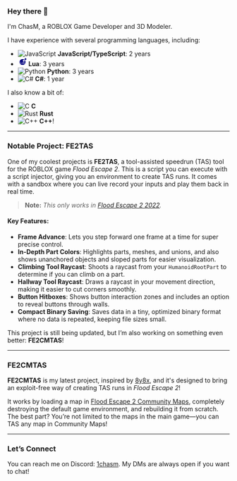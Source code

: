### Hey there 👋  
I'm ChasM, a ROBLOX Game Developer and 3D Modeler.  

I have experience with several programming languages, including:  
- <img src="https://cdn.jsdelivr.net/gh/devicons/devicon/icons/javascript/javascript-original.svg" alt="JavaScript" width="20"/> **JavaScript/TypeScript**: 2 years  
- <img src="https://raw.githubusercontent.com/github/explore/main/topics/lua/lua.png" alt="Lua" width="20"/> **Lua**: 3 years  
- <img src="https://cdn.jsdelivr.net/gh/devicons/devicon/icons/python/python-original.svg" alt="Python" width="20"/> **Python**: 3 years  
- <img src="https://cdn.jsdelivr.net/gh/devicons/devicon/icons/csharp/csharp-original.svg" alt="C#" width="20"/> **C#**: 1 year  

I also know a bit of:  
- <img src="https://cdn.jsdelivr.net/gh/devicons/devicon/icons/c/c-original.svg" alt="C" width="20"/> **C**  
- <img src="https://cdn.jsdelivr.net/gh/devicons/devicon/icons/rust/rust-plain.svg" alt="Rust" width="20"/> **Rust**  
- <img src="https://cdn.jsdelivr.net/gh/devicons/devicon/icons/cplusplus/cplusplus-original.svg" alt="C++" width="20"/> **C++**!  

---

### Notable Project: FE2TAS  

One of my coolest projects is **FE2TAS**, a tool-assisted speedrun (TAS) tool for the ROBLOX game *Flood Escape 2*. This is a script you can execute with a script injector, giving you an environment to create TAS runs. It comes with a sandbox where you can live record your inputs and play them back in real time.  

> **Note:** *This only works in [Flood Escape 2 2022](https://www.roblox.com/games/95410451364746/FE2-2022).*  

#### Key Features:  
- **Frame Advance**: Lets you step forward one frame at a time for super precise control.  
- **In-Depth Part Colors**: Highlights parts, meshes, and unions, and also shows unanchored objects and sloped parts for easier visualization.  
- **Climbing Tool Raycast**: Shoots a raycast from your `HumanoidRootPart` to determine if you can climb on a part.  
- **Hallway Tool Raycast**: Draws a raycast in your movement direction, making it easier to cut corners smoothly.  
- **Button Hitboxes**: Shows button interaction zones and includes an option to reveal buttons through walls.  
- **Compact Binary Saving**: Saves data in a tiny, optimized binary format where no data is repeated, keeping file sizes small.  

This project is still being updated, but I’m also working on something even better: **FE2CMTAS**!  

---

### FE2CMTAS  

**FE2CMTAS** is my latest project, inspired by [8y8x](https://github.com/8y8x), and it's designed to bring an exploit-free way of creating TAS runs in *Flood Escape 2*!  

It works by loading a map in [Flood Escape 2 Community Maps](), completely destroying the default game environment, and rebuilding it from scratch. The best part? You’re not limited to the maps in the main game—you can TAS any map in Community Maps!  

---

### Let’s Connect  

You can reach me on Discord: [1chasm](https://discord.com/users/862122952970600478). My DMs are always open if you want to chat!  
